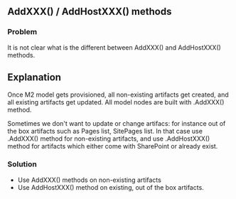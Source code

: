﻿---
Title: AddXXX() / AddHostXXX() methods
Order: 1008
---

## AddXXX() / AddHostXXX() methods

### Problem
It is not clear what is the different between AddXXX() and AddHostXXX() methods.

## Explanation
Once M2 model gets provisioned, all non-existing artifacts get created, and all existing artifacts get updated.
All model nodes are built with .AddXXX() method.

Sometimes we don't want to update or change artifacs: for instance out of the box artifacts such as Pages list, SitePages list.
In that case use .AddXXX() method for non-existing artifacts, and use .AddHostXXX() method for artifacts which either come with SharePoint or already exist.

### Solution
* Use AddXXX() methods on non-existing artifacts
* Use AddHostXXX() method on existing, out of the box artifacts.